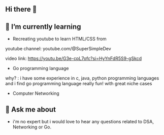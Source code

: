## Hi there 👋

<!--
**kulwanth-komaravolu/kulwanth-komaravolu** is a ✨ _special_ ✨ repository because its `README.md` (this file) appears on your GitHub profile.

Here are some ideas to get you started:

- 🔭 I’m currently working on ...
- 🌱 I’m currently learning ...
- 👯 I’m looking to collaborate on ...
- 🤔 I’m looking for help with ...
- 💬 Ask me about ...
- 📫 How to reach me: ...
- 😄 Pronouns: ...
- ⚡ Fun fact: ...
-->

🌱 I’m currently learning
-
- Recreating youtube to learn HTML/CSS from

youtube channel: youtube.com/@SuperSimpleDev

video link: https://youtu.be/G3e-cpL7ofc?si=HyYnFdR5S9-gSkcd

- Go programming language

why? : i have some experience in c, java, python programming languages and i find go programming language really fun! with great niche cases

- Computer Networking

💬 Ask me about
-
- i'm no expert but i would love to hear any questions related to DSA, Networking or Go.
